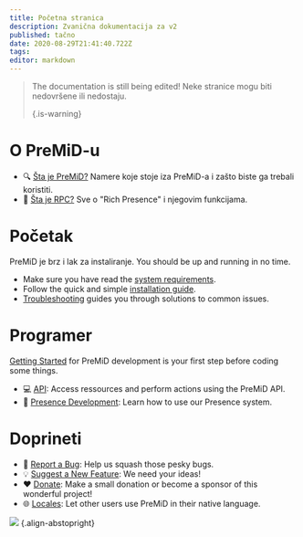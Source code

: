 ```yaml
---
title: Početna stranica
description: Zvanična dokumentacija za v2
published: tačno
date: 2020-08-29T21:41:40.722Z
tags:
editor: markdown
---
```


> The documentation is still being edited! Neke stranice mogu biti nedovršene ili nedostaju. 
> 
> {.is-warning}

# O PreMiD-u
- :mag: [Šta je PreMiD?](/about) Namere koje stoje iza PreMiD-a i zašto biste ga trebali koristiti.
- :link: [Šta je RPC?](https://discordapp.com/rich-presence) Sve o "Rich Presence" i njegovim funkcijama.

# Početak

PreMiD je brz i lak za instaliranje. You should be up and running in no time.

- Make sure you have read the [system requirements](/install/requirements).
- Follow the quick and simple [installation guide](/install).
- [Troubleshooting](/troubleshooting) guides you through solutions to common issues.

# Programer

[Getting Started](/dev) for PreMiD development is your first step before coding some things.

- :computer: [API](/dev/api): Access ressources and perform actions using the PreMiD API.
- :wrench: [Presence Development](/dev/presence): Learn how to use our Presence system.

# Doprineti
- :bug: [Report a Bug](https://github.com/PreMiD): Help us squash those pesky bugs.
- :bulb: [Suggest a New Feature](https://discord.premid.app/): We need your ideas!
- :heart: [Donate](https://www.patreon.com/Timeraa): Make a small donation or become a sponsor of this wonderful project!
- :globe_with_meridians: [Locales](https://translate.premid.app): Let other users use PreMiD in their native language.

![](https://beta.premid.app/img/logo.2b414dc2.gif) {.align-abstopright}